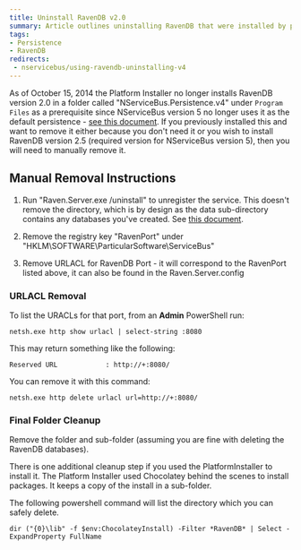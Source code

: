```yaml
---
title: Uninstall RavenDB v2.0
summary: Article outlines uninstalling RavenDB that were installed by previous versions of the Platform Installer.
tags:
- Persistence
- RavenDB
redirects:
 - nservicebus/using-ravendb-uninstalling-v4
---
```


As of October 15, 2014 the Platform Installer no longer installs RavenDB version 2.0 in a folder called "NServiceBus.Persistence.v4" under `Program Files` as a prerequisite since NServiceBus version 5 no longer uses it as the default persistence - [see this document](installation.md). If you previously installed this and want to remove it either because you don't need it or you wish to install RavenDB version 2.5 (required version for NServiceBus version 5), then you will need to manually remove it.


## Manual Removal Instructions

1. Run "Raven.Server.exe  /uninstall"  to unregister the service. This doesn't remove the directory, which is by design as the data sub-directory contains any databases you've created.  See [this document](http://ravendb.net/search?q=Running-as-a%20service).

2. Remove the registry key "RavenPort" under "HKLM\SOFTWARE\ParticularSoftware\ServiceBus"

3. Remove URLACL for RavenDB Port - it will correspond to the RavenPort listed above, it can also be found in the Raven.Server.config


### URLACL Removal

To list the URACLs for that port, from an **Admin** PowerShell run:

`netsh.exe http show urlacl | select-string :8080`

This may return something like the following:

`Reserved URL            : http://+:8080/`

You can remove it with this command:

`netsh.exe http delete urlacl url=http://+:8080/` 


### Final Folder Cleanup

Remove the folder and sub-folder (assuming you are fine with deleting the RavenDB databases).   

There is one additional cleanup step if you used the PlatformInstaller to install it. The Platform Installer used Chocolatey behind the scenes to install packages. It  keeps a copy of the install in a sub-folder.

The following powershell command will list the directory which you can safely delete.  

`dir ("{0}\lib" -f $env:ChocolateyInstall) -Filter *RavenDB* | Select -ExpandProperty FullName`
